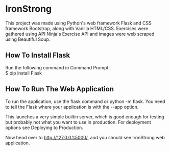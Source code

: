 # IronStrong

This project was made using Python's web framework Flask and CSS framework Bootstrap, along with Vanilla HTML/CSS.
Exercises were gathered using API Ninja's Exercise API and images were web scraped using Beautiful Soup.

## How To Install Flask
Run the following command in Command Prompt:
<br>
$ pip install Flask

## How To Run The Web Application

To run the application, use the flask command or python -m flask. You need to tell the Flask where your application is with the --app option.

This launches a very simple builtin server, which is good enough for testing but probably not what you want to use in production. For deployment options see Deploying to Production.

Now head over to http://127.0.0.1:5000/, and you should see IronStrong web application.

